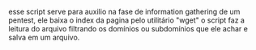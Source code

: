 esse script serve para auxilio na fase de information gathering de um pentest, ele baixa o index da pagina pelo utilitário "wget" o script faz a leitura do arquivo filtrando os domínios ou subdomínios que ele achar e salva em um arquivo.
